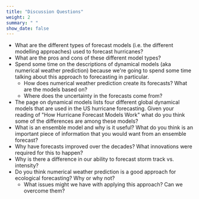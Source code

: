 ```yaml
---
title: "Discussion Questions"
weight: 2
summary: " "
show_date: false
---
```



* What are the different types of forecast models (i.e. the different modelling approaches) used to forecast hurricanes?
* What are the pros and cons of these different model types?
* Spend some time on the descriptions of dynamical models (aka numerical weather prediction) because we're going to spend some time talking about this approach to forecasting in particular.
    * How does numerical weather prediction create its forecasts? What are the models based on?
    * Where does the uncertainty in the forecasts come from?
* The page on dynamical models lists four different global dynamical models that are used in the US hurricane forecasting. Given your reading of "How Hurricane Forecast Models Work" what do you think some of the differences are among these models?
* What is an ensemble model and why is it useful? What do you think is an important piece of information that you would want from an ensemble forecast?
* Why have forecasts improved over the decades? What innovations were required for this to happen?
* Why is there a difference in our ability to forecast storm track vs. intensity?
* Do you think numerical weather prediction is a good approach for ecological forecasting? Why or why not?
    * What issues might we have with applying this approach? Can we overcome them?

